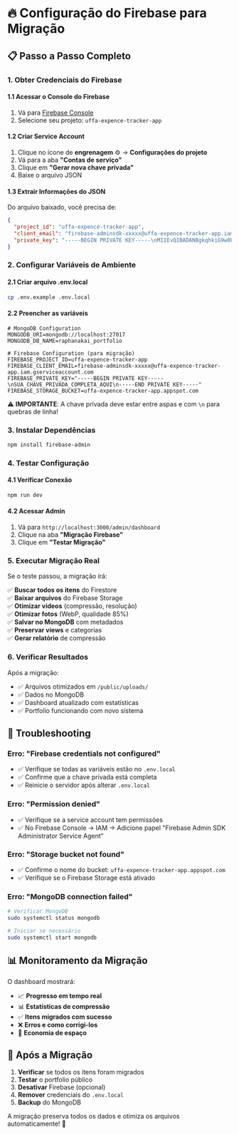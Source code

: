 # 🔥 Configuração do Firebase para Migração

## 📋 Passo a Passo Completo

### 1. **Obter Credenciais do Firebase**

#### 1.1 Acessar o Console do Firebase
1. Vá para [Firebase Console](https://console.firebase.google.com/)
2. Selecione seu projeto: `uffa-expence-tracker-app`

#### 1.2 Criar Service Account
1. Clique no ícone de **engrenagem** ⚙️ → **Configurações do projeto**
2. Vá para a aba **"Contas de serviço"**
3. Clique em **"Gerar nova chave privada"**
4. Baixe o arquivo JSON

#### 1.3 Extrair Informações do JSON
Do arquivo baixado, você precisa de:
```json
{
  "project_id": "uffa-expence-tracker-app",
  "client_email": "firebase-adminsdk-xxxxx@uffa-expence-tracker-app.iam.gserviceaccount.com",
  "private_key": "-----BEGIN PRIVATE KEY-----\nMIIEvQIBADANBgkqhkiG9w0BAQEFAASCBKcwggSjAgEAAoIBAQDQgEz6nXFPbdQD\n...\n-----END PRIVATE KEY-----\n"
}
```

### 2. **Configurar Variáveis de Ambiente**

#### 2.1 Criar arquivo .env.local
```bash
cp .env.example .env.local
```

#### 2.2 Preencher as variáveis
```env
# MongoDB Configuration
MONGODB_URI=mongodb://localhost:27017
MONGODB_DB_NAME=raphanakai_portfolio

# Firebase Configuration (para migração)
FIREBASE_PROJECT_ID=uffa-expence-tracker-app
FIREBASE_CLIENT_EMAIL=firebase-adminsdk-xxxxx@uffa-expence-tracker-app.iam.gserviceaccount.com
FIREBASE_PRIVATE_KEY="-----BEGIN PRIVATE KEY-----\nSUA_CHAVE_PRIVADA_COMPLETA_AQUI\n-----END PRIVATE KEY-----"
FIREBASE_STORAGE_BUCKET=uffa-expence-tracker-app.appspot.com
```

⚠️ **IMPORTANTE**: A chave privada deve estar entre aspas e com `\n` para quebras de linha!

### 3. **Instalar Dependências**

```bash
npm install firebase-admin
```

### 4. **Testar Configuração**

#### 4.1 Verificar Conexão
```bash
npm run dev
```

#### 4.2 Acessar Admin
1. Vá para `http://localhost:3000/admin/dashboard`
2. Clique na aba **"Migração Firebase"**
3. Clique em **"Testar Migração"**

### 5. **Executar Migração Real**

Se o teste passou, a migração irá:

✅ **Buscar todos os itens** do Firestore  
✅ **Baixar arquivos** do Firebase Storage  
✅ **Otimizar vídeos** (compressão, resolução)  
✅ **Otimizar fotos** (WebP, qualidade 85%)  
✅ **Salvar no MongoDB** com metadados  
✅ **Preservar views** e categorias  
✅ **Gerar relatório** de compressão  

### 6. **Verificar Resultados**

Após a migração:
- ✅ Arquivos otimizados em `/public/uploads/`
- ✅ Dados no MongoDB
- ✅ Dashboard atualizado com estatísticas
- ✅ Portfolio funcionando com novo sistema

## 🔧 Troubleshooting

### Erro: "Firebase credentials not configured"
- ✅ Verifique se todas as variáveis estão no `.env.local`
- ✅ Confirme que a chave privada está completa
- ✅ Reinicie o servidor após alterar `.env.local`

### Erro: "Permission denied"
- ✅ Verifique se a service account tem permissões
- ✅ No Firebase Console → IAM → Adicione papel "Firebase Admin SDK Administrator Service Agent"

### Erro: "Storage bucket not found"
- ✅ Confirme o nome do bucket: `uffa-expence-tracker-app.appspot.com`
- ✅ Verifique se o Firebase Storage está ativado

### Erro: "MongoDB connection failed"
```bash
# Verificar MongoDB
sudo systemctl status mongodb

# Iniciar se necessário
sudo systemctl start mongodb
```

## 📊 Monitoramento da Migração

O dashboard mostrará:
- 📈 **Progresso em tempo real**
- 📊 **Estatísticas de compressão**
- ✅ **Itens migrados com sucesso**
- ❌ **Erros e como corrigi-los**
- 💾 **Economia de espaço**

## 🎯 Após a Migração

1. **Verificar** se todos os itens foram migrados
2. **Testar** o portfolio público
3. **Desativar** Firebase (opcional)
4. **Remover** credenciais do `.env.local`
5. **Backup** do MongoDB

A migração preserva todos os dados e otimiza os arquivos automaticamente! 🚀